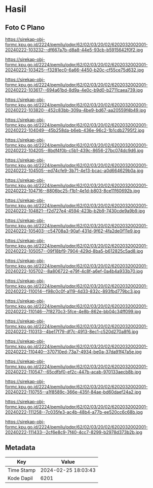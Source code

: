 # Hasil

## Foto C Plano

https://sirekap-obj-formc.kpu.go.id/2224/pemilu/pdpr/62/02/03/20/02/6202032002001-20240222-103232--df667a7b-d8a8-44e5-93cb-b5915642f0f2.jpg

https://sirekap-obj-formc.kpu.go.id/2224/pemilu/pdpr/62/02/03/20/02/6202032002001-20240222-103425--f3281ec0-6a66-4450-b20c-cf55ce75d632.jpg

https://sirekap-obj-formc.kpu.go.id/2224/pemilu/pdpr/62/02/03/20/02/6202032002001-20240222-103617--694a61bd-8d9a-4e0c-b9d0-b2711caea739.jpg

https://sirekap-obj-formc.kpu.go.id/2224/pemilu/pdpr/62/02/03/20/02/6202032002001-20240222-103820--452c83bb-309a-4be9-bd67-aa20559f4b49.jpg

https://sirekap-obj-formc.kpu.go.id/2224/pemilu/pdpr/62/02/03/20/02/6202032002001-20240222-104049--45b258da-b6eb-436e-96c2-1b1cdb2795f2.jpg

https://sirekap-obj-formc.kpu.go.id/2224/pemilu/pdpr/62/02/03/20/02/6202032002001-20240222-104205--8bdf4f0b-c5b1-439c-8656-27bc074dc9d6.jpg

https://sirekap-obj-formc.kpu.go.id/2224/pemilu/pdpr/62/02/03/20/02/6202032002001-20240222-104505--ed74cfe9-3b71-4e13-bcac-a0d664629b0a.jpg

https://sirekap-obj-formc.kpu.go.id/2224/pemilu/pdpr/62/02/03/20/02/6202032002001-20240222-104716--8806bc25-f1b1-4e1d-b803-8ce11f60692b.jpg

https://sirekap-obj-formc.kpu.go.id/2224/pemilu/pdpr/62/02/03/20/02/6202032002001-20240222-104821--f2d727e4-4594-423b-b2b9-7430cde9a9b9.jpg

https://sirekap-obj-formc.kpu.go.id/2224/pemilu/pdpr/62/02/03/20/02/6202032002001-20240222-105403--c54708a3-90af-431d-9f62-4fa2de0f11e9.jpg

https://sirekap-obj-formc.kpu.go.id/2224/pemilu/pdpr/62/02/03/20/02/6202032002001-20240222-105057--09f18bf9-7904-429d-8ba5-b612825c5ad8.jpg

https://sirekap-obj-formc.kpu.go.id/2224/pemilu/pdpr/62/02/03/20/02/6202032002001-20240222-105702--8a806722-e79f-4c8f-a6ef-0a4b4a933b70.jpg

https://sirekap-obj-formc.kpu.go.id/2224/pemilu/pdpr/62/02/03/20/02/6202032002001-20240222-110014--f98c0c0f-a119-4d33-832c-893fbd779bc3.jpg

https://sirekap-obj-formc.kpu.go.id/2224/pemilu/pdpr/62/02/03/20/02/6202032002001-20240222-110146--7f8270c3-5fce-4e8b-862e-bb04c34ff099.jpg

https://sirekap-obj-formc.kpu.go.id/2224/pemilu/pdpr/62/02/03/20/02/6202032002001-20240222-110313--4be17f79-df7c-4913-8ec1-c520d270a8f6.jpg

https://sirekap-obj-formc.kpu.go.id/2224/pemilu/pdpr/62/02/03/20/02/6202032002001-20240222-110440--370710ed-73a7-4934-be0a-37da91f47a5e.jpg

https://sirekap-obj-formc.kpu.go.id/2224/pemilu/pdpr/62/02/03/20/02/6202032002001-20240222-110547--65cdfbf0-ef2c-447b-acab-970133aecb8b.jpg

https://sirekap-obj-formc.kpu.go.id/2224/pemilu/pdpr/62/02/03/20/02/6202032002001-20240222-110755--a1f8589c-366e-435f-84ae-bd60daef24a2.jpg

https://sirekap-obj-formc.kpu.go.id/2224/pemilu/pdpr/62/02/03/20/02/6202032002001-20240222-111258--7c035fe3-ac4b-48b4-a77b-ee520cc6c68b.jpg

https://sirekap-obj-formc.kpu.go.id/2224/pemilu/pdpr/62/02/03/20/02/6202032002001-20240222-111433--2cf6e8c9-7f40-4cc7-8299-b2978d373b2b.jpg


## Metadata

| Key        | Value               |
| ---------- | ------------------- |
| Time Stamp | 2024-02-25 18:03:43 |
| Kode Dapil | 6201                |



